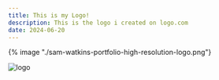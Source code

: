 ```yaml
---
title: This is my Logo!
description: This is the logo i created on logo.com
date: 2024-06-20
---
```


{% image "./sam-watkins-portfolio-high-resolution-logo.png"}

<img href="/content/blog/sam-watkins-portfolio-high-resolution-logo.png" alt="logo">